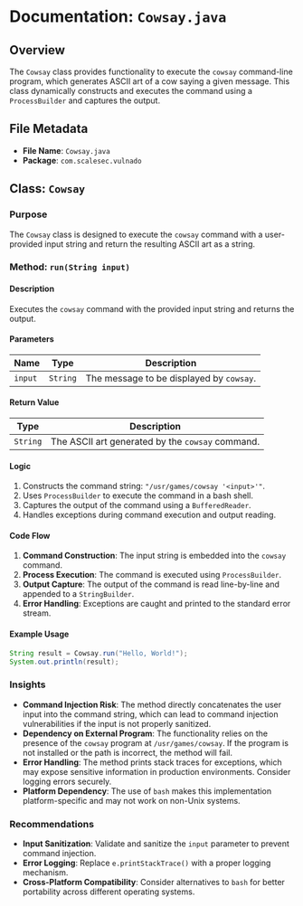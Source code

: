# Documentation: `Cowsay.java`

## Overview
The `Cowsay` class provides functionality to execute the `cowsay` command-line program, which generates ASCII art of a cow saying a given message. This class dynamically constructs and executes the command using a `ProcessBuilder` and captures the output.

## File Metadata
- **File Name**: `Cowsay.java`
- **Package**: `com.scalesec.vulnado`

## Class: `Cowsay`

### Purpose
The `Cowsay` class is designed to execute the `cowsay` command with a user-provided input string and return the resulting ASCII art as a string.

### Method: `run(String input)`
#### Description
Executes the `cowsay` command with the provided input string and returns the output.

#### Parameters
| Name   | Type     | Description                              |
|--------|----------|------------------------------------------|
| `input`| `String` | The message to be displayed by `cowsay`. |

#### Return Value
| Type     | Description                              |
|----------|------------------------------------------|
| `String` | The ASCII art generated by the `cowsay` command. |

#### Logic
1. Constructs the command string: `"/usr/games/cowsay '<input>'"`.
2. Uses `ProcessBuilder` to execute the command in a bash shell.
3. Captures the output of the command using a `BufferedReader`.
4. Handles exceptions during command execution and output reading.

#### Code Flow
1. **Command Construction**: The input string is embedded into the `cowsay` command.
2. **Process Execution**: The command is executed using `ProcessBuilder`.
3. **Output Capture**: The output of the command is read line-by-line and appended to a `StringBuilder`.
4. **Error Handling**: Exceptions are caught and printed to the standard error stream.

#### Example Usage
```java
String result = Cowsay.run("Hello, World!");
System.out.println(result);
```

### Insights
- **Command Injection Risk**: The method directly concatenates the user input into the command string, which can lead to command injection vulnerabilities if the input is not properly sanitized.
- **Dependency on External Program**: The functionality relies on the presence of the `cowsay` program at `/usr/games/cowsay`. If the program is not installed or the path is incorrect, the method will fail.
- **Error Handling**: The method prints stack traces for exceptions, which may expose sensitive information in production environments. Consider logging errors securely.
- **Platform Dependency**: The use of `bash` makes this implementation platform-specific and may not work on non-Unix systems.

### Recommendations
- **Input Sanitization**: Validate and sanitize the `input` parameter to prevent command injection.
- **Error Logging**: Replace `e.printStackTrace()` with a proper logging mechanism.
- **Cross-Platform Compatibility**: Consider alternatives to `bash` for better portability across different operating systems.
